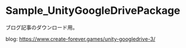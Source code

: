 # Sample_UnityGoogleDrivePackage

ブログ記事のダウンロード用。

blog: https://www.create-forever.games/unity-googledrive-3/
